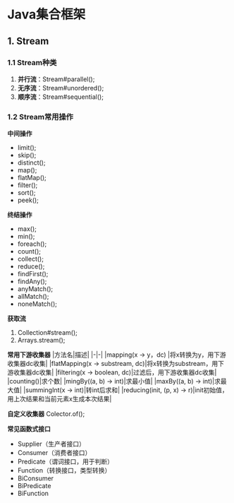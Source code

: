 # Java集合框架
## 1. Stream
### 1.1 Stream种类
1. **并行流**：Stream#parallel();
2. **无序流**：Stream#unordered();
3. **顺序流**：Stream#sequential();

### 1.2 Stream常用操作
**中间操作**
  -  limit();
  -  skip();
  -  distinct();
  -  map();
  -  flatMap();
  -  filter();
  -  sort();
  -  peek();

**终结操作**
  - max();
  - min();
  - foreach();
  - count();
  - collect();
  - reduce();
  - findFirst();
  - findAny();
  - anyMatch();
  - allMatch();
  - noneMatch();

**获取流**
  1. Collection#stream();
  2. Arrays.stream();

**常用下游收集器**
|方法名|描述|
|-|-|
|mapping(x -> y，dc) |将x转换为y，用下游收集器dc收集|
|flatMapping(x -> substream, dc)|将x转换为substream，用下游收集器dc收集|
|filtering(x -> boolean, dc)|过滤后，用下游收集器dc收集|
|counting()|求个数|
|mingBy((a, b) -> int)|求最小值|
|maxBy((a, b) -> int)|求最大值|
|summingInt(x -> int)|转int后求和|
|reducing(init, (p, x) -> r)|init初始值，用上次结果和当前元素x生成本次结果|

**自定义收集器**
Colector.of();

**常见函数式接口**
 - Supplier（生产者接口）
 - Consumer（消费者接口）
 - Predicate（谓词接口，用于判断）
 - Function（转换接口，类型转换）
 - BiConsumer
 - BiPredicate
 - BiFunction
